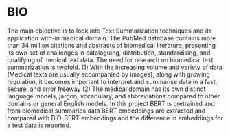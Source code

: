 # BIO
The main objective is to look into Text Summarization techniques and its application with-in medical domain. The PubMed database contains more than 34 million citations
and abstracts of biomedical literature, presenting its own set of challenges in cataloguing, distribution, standardising, and qualifying of medical text data. The need for research on biomedical text summarization is twofold. (1) With the increasing volume and variety of data (Medical texts are usually accompanied by
images), along with growing regulation, it becomes important to interpret and summarise data in a fast, secure, and error freeway (2) The medical domain has its own distinct language models, jargon, vocabulary, and abbreviations compared to other domains or general English models. In this project BERT is pretrained and from biomedical summaries data BERT embeddings are extracted and compared with BIO-BERT embeddings and the difference in embeddings for a test data is reported.
